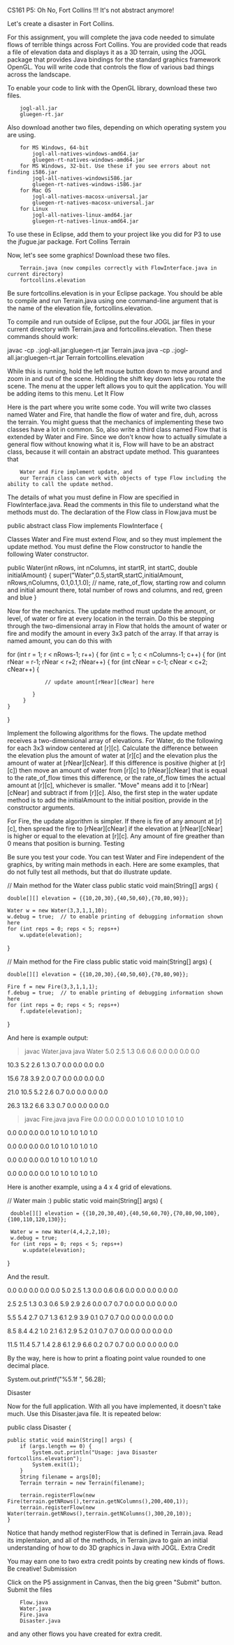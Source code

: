
CS161 P5: Oh No, Fort Collins !!! It's not abstract anymore!

Let's create a disaster in Fort Collins.

For this assignment, you will complete the java code needed to simulate flows of terrible things across Fort Collins. You are provided code that reads a file of elevation data and displays it as a 3D terrain, using the JOGL package that provides Java bindings for the standard graphics framework OpenGL. You will write code that controls the flow of various bad things across the landscape.

To enable your code to link with the OpenGL library, download these two files.

        jogl-all.jar
        gluegen-rt.jar

Also download another two files, depending on which operating system you are using.

        for MS Windows, 64-bit
            jogl-all-natives-windows-amd64.jar
            gluegen-rt-natives-windows-amd64.jar
        for MS Windows, 32-bit. Use these if you see errors about not finding i586.jar
            jogl-all-natives-windowsi586.jar
            gluegen-rt-natives-windows-i586.jar
        for Mac OS
            jogl-all-natives-macosx-universal.jar
            gluegen-rt-natives-macosx-universal.jar
        for Linux
            jogl-all-natives-linux-amd64.jar
            gluegen-rt-natives-linux-amd64.jar

To use these in Eclipse, add them to your project like you did for P3 to use the jfugue.jar package.
Fort Collins Terrain

Now, let's see some graphics! Download these two files.

        Terrain.java (now compiles correctly with FlowInterface.java in current directory)
        fortcollins.elevation

Be sure fortcollins.elevation is in your Eclipse package. You should be able to compile and run Terrain.java using one command-line argument that is the name of the elevation file, fortcollins.elevation.

To compile and run outside of Eclipse, put the four JOGL jar files in your current directory with Terrain.java and fortcollins.elevation. Then these commands should work:

javac -cp .:jogl-all.jar:gluegen-rt.jar Terrain.java
java -cp .:jogl-all.jar:gluegen-rt.jar Terrain fortcollins.elevation

While this is running, hold the left mouse button down to move around and zoom in and out of the scene. Holding the shift key down lets you rotate the scene. The menu at the upper left allows you to quit the application. You will be adding items to this menu.
Let It Flow

Here is the part where you write some code. You will write two classes named Water and Fire, that handle the flow of water and fire, duh, across the terrain. You might guess that the mechanics of implementing these two classes have a lot in common. So, also write a third class named Flow that is extended by Water and Fire. Since we don't know how to actually simulate a general flow without knowing what it is, Flow will have to be an abstract class, because it will contain an abstract update method. This guarantees that

        Water and Fire implement update, and
        our Terrain class can work with objects of type Flow including the ability to call the update method.

The details of what you must define in Flow are specified in FlowInterface.java. Read the comments in this file to understand what the methods must do. The declaration of the Flow class in Flow.java must be

public abstract class Flow implements FlowInterface {

Classes Water and Fire must extend Flow, and so they must implement the update method. You must define the Flow constructor to handle the following Water constructor.

public Water(int nRows, int nColumns, int startR, int startC, double initialAmount) {
    super("Water",0.5,startR,startC,initialAmount, nRows,nColumns, 0.1,0.1,1.0);
    // name, rate_of_flow, starting row and column and initial amount there, total number of rows and columns, and red, green and blue
}

Now for the mechanics. The update method must update the amount, or level, of water or fire at every location in the terrain. Do this be stepping through the two-dimensional array in Flow that holds the amount of water or fire and modify the amount in every 3x3 patch of the array. If that array is named amount, you can do this with

for (int r = 1; r < nRows-1; r++) {
    for (int c = 1; c < nColumns-1; c++) {
        for (int rNear = r-1; rNear < r+2; rNear++) {
            for (int cNear = c-1; cNear < c+2; cNear++) {

                // update amount[rNear][cNear] here

            }
         }
    }
 }

Implement the following algorithms for the flows. The update method receives a two-dimensional array of elevations. For Water, do the following for each 3x3 window centered at [r][c]. Calculate the difference between the elevation plus the amount of water at [r][c] and the elevation plus the amount of water at [rNear][cNear]. If this difference is positive (higher at [r][c]) then move an amount of water from [r][c] to [rNear][cNear] that is equal to the rate_of_flow times this difference, or the rate_of_flow times the actual amount at [r][c], whichever is smaller. "Move" means add it to [rNear][cNear] and subtract if from [r][c]. Also, the first step in the water update method is to add the initialAmount to the initial position, provide in the constructor arguments.

For Fire, the update algorithm is simpler. If there is fire of any amount at [r][c], then spread the fire to [rNear][cNear] if the elevation at [rNear][cNear] is higher or equal to the elevation at [r][c]. Any amount of fire greather than 0 means that position is burning.
Testing

Be sure you test your code. You can test Water and Fire independent of the graphics, by writing main methods in each. Here are some examples, that do not fully test all methods, but that do illustrate update.

// Main method for the Water class
public static void main(String[] args) {

    double[][] elevation = {{10,20,30},{40,50,60},{70,80,90}};

    Water w = new Water(3,3,1,1,10);
    w.debug = true;  // to enable printing of debugging information shown here
    for (int reps = 0; reps < 5; reps++)
        w.update(elevation);
}

// Main method for the Fire class
public static void main(String[] args) {

    double[][] elevation = {{10,20,30},{40,50,60},{70,80,90}};

    Fire f = new Fire(3,3,1,1,1);
    f.debug = true;  // to enable printing of debugging information shown here
    for (int reps = 0; reps < 5; reps++)
        f.update(elevation);
}

And here is example output:

 > javac Water.java
 > java Water
 5.0   2.5   1.3
 0.6   0.6   0.0
 0.0   0.0   0.0

10.3   5.2   2.6
 1.3   0.7   0.0
 0.0   0.0   0.0

15.6   7.8   3.9
 2.0   0.7   0.0
 0.0   0.0   0.0

21.0  10.5   5.2
 2.6   0.7   0.0
 0.0   0.0   0.0

26.3  13.2   6.6
 3.3   0.7   0.0
 0.0   0.0   0.0

 > javac Fire.java
 > java Fire
 0.0   0.0   0.0
 0.0   1.0   1.0
 1.0   1.0   1.0

 0.0   0.0   0.0
 0.0   1.0   1.0
 1.0   1.0   1.0

 0.0   0.0   0.0
 0.0   1.0   1.0
 1.0   1.0   1.0

 0.0   0.0   0.0
 0.0   1.0   1.0
 1.0   1.0   1.0

 0.0   0.0   0.0
 0.0   1.0   1.0
 1.0   1.0   1.0

Here is another example, using a 4 x 4 grid of elevations.

// Water main  :)
 public static void main(String[] args) {

     double[][] elevation = {{10,20,30,40},{40,50,60,70},{70,80,90,100},{100,110,120,130}};

     Water w = new Water(4,4,2,2,10);
     w.debug = true;
     for (int reps = 0; reps < 5; reps++)
         w.update(elevation);
 }

And the result.

 0.0   0.0   0.0   0.0
 0.0   5.0   2.5   1.3
 0.0   0.6   0.6   0.0
 0.0   0.0   0.0   0.0

 2.5   2.5   1.3   0.3
 0.6   5.9   2.9   2.6
 0.0   0.7   0.7   0.0
 0.0   0.0   0.0   0.0

 5.5   5.4   2.7   0.7
 1.3   6.1   2.9   3.9
 0.1   0.7   0.7   0.0
 0.0   0.0   0.0   0.0

 8.5   8.4   4.2   1.0
 2.1   6.1   2.9   5.2
 0.1   0.7   0.7   0.0
 0.0   0.0   0.0   0.0

11.5  11.4   5.7   1.4
 2.8   6.1   2.9   6.6
 0.2   0.7   0.7   0.0
 0.0   0.0   0.0   0.0

By the way, here is how to print a floating point value rounded to one decimal place.

System.out.printf("%5.1f ", 56.28);

Disaster

Now for the full application. With all you have implemented, it doesn't take much. Use this Disaster.java file. It is repeated below:

public class Disaster {

    public static void main(String[] args) {
        if (args.length == 0) {
            System.out.println("Usage: java Disaster fortcollins.elevation");
            System.exit(1);
        }
        String filename = args[0];
        Terrain terrain = new Terrain(filename);

        terrain.registerFlow(new Fire(terrain.getNRows(),terrain.getNColumns(),200,400,1));
        terrain.registerFlow(new Water(terrain.getNRows(),terrain.getNColumns(),300,20,10));
    }

Notice that handy method registerFlow that is defined in Terrain.java. Read its implentaion, and all of the methods, in Terrain.java to gain an initial understanding of how to do 3D graphics in Java with JOGL.
Extra Credit

You may earn one to two extra credit points by creating new kinds of flows. Be creative!
Submission

Click on the P5 assignment in Canvas, then the big green "Submit" button. Submit the files

        Flow.java
        Water.java
        Fire.java
        Disaster.java

and any other flows you have created for extra credit.

